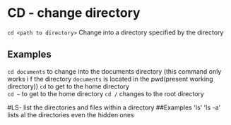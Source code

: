  # CD - change directory
`cd <path to directory>`
Change into a directory specified by the directory
## Examples
`cd documents` to change into the documents directory (this command only works i
f the directory `documents` is located in the pwd(present working directory))
`cd` to get to the home directory  
`cd ~` to get to the home directory
`cd /` changes to the root directory

#LS- list the directories and files within a directory
##Examples
'ls'
'ls -a' lists al the directories even the hidden ones

